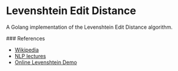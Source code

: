 # Levenshtein Edit Distance

A Golang implementation of the Levenshtein Edit Distance algorithm.

### References

- [Wikipedia](https://en.wikipedia.org/wiki/Levenshtein_distance)
- [NLP lectures](https://www.youtube.com/watch?v=z_CB7Gih_Mg)
- [Online Levenshtein Demo](http://www.let.rug.nl/~kleiweg/lev/)

